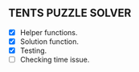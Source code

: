 ## TENTS PUZZLE SOLVER 
- [x] Helper functions.
- [x] Solution function.
- [x] Testing.
- [ ] Checking time issue.
